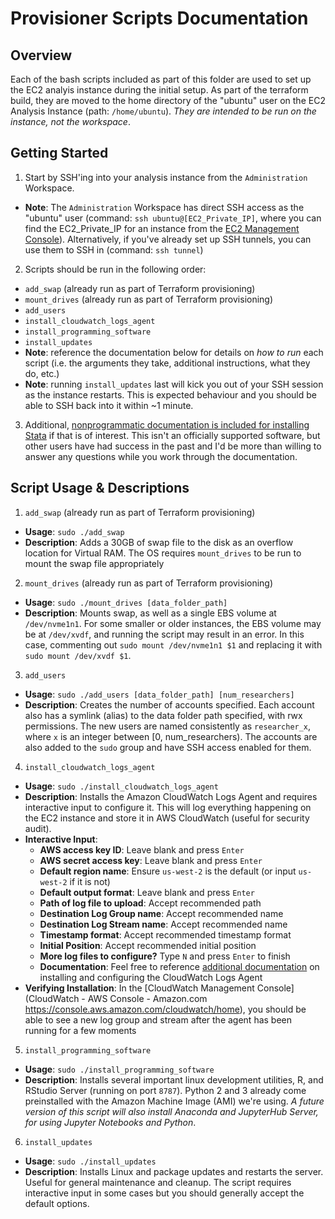 # Provisioner Scripts Documentation

## Overview
Each of the bash scripts included as part of this folder are used to set up the EC2 analyis instance during the initial setup. As part of the terraform build, they are moved to the home directory of the "ubuntu" user on the EC2 Analysis Instance (path: `/home/ubuntu`). _They are intended to be run on the instance, not the workspace_.

## Getting Started
1. Start by SSH'ing into your analysis instance from the `Administration` Workspace.
  - **Note**: The `Administration` Workspace has direct SSH access as the "ubuntu" user (command: `ssh ubuntu@[EC2_Private_IP]`, where you can find the EC2_Private_IP for an instance from the [EC2 Management Console](https://us-west-2.console.aws.amazon.com/ec2/v2/home?region=us-west-2#Instances:sort=desc:tag:Name)). Alternatively, if you've already set up SSH tunnels, you can use them to SSH in (command: `ssh tunnel`)

2. Scripts should be run in the following order:
  - `add_swap` (already run as part of Terraform provisioning)
  - `mount_drives` (already run as part of Terraform provisioning)
  - `add_users`
  - `install_cloudwatch_logs_agent`
  - `install_programming_software`
  - `install_updates`
  - **Note**: reference the documentation below for details on _how to run_ each script (i.e. the arguments they take, additional instructions, what they do, etc.)
  - **Note**: running `install_updates` last will kick you out of your SSH session as the instance restarts. This is expected behaviour and you should be able to SSH back into it within ~1 minute.

3. Additional, [nonprogrammatic documentation is included for installing Stata](https://docs.google.com/document/d/1PPVvi_2JXKwNhK9b5fVjQY_ua52d1a7-utZ_j7EP6fw/edit?usp=sharing) if that is of interest. This isn't an officially supported software, but other users have had success in the past and I'd be more than willing to answer any questions while you work through the documentation. 

## Script Usage & Descriptions
1. `add_swap` (already run as part of Terraform provisioning)
  - **Usage**: `sudo ./add_swap`
  - **Description**: Adds a 30GB of swap file to the disk as an overflow location for Virtual RAM. The OS requires `mount_drives` to be run to mount the swap file appropriately

2. `mount_drives` (already run as part of Terraform provisioning)
  - **Usage**: `sudo ./mount_drives [data_folder_path]`
  - **Description**: Mounts swap, as well as a single EBS volume at `/dev/nvme1n1`. For some smaller or older instances, the EBS volume may be at `/dev/xvdf`, and running the script may result in an error. In this case, commenting out `sudo mount /dev/nvme1n1 $1` and replacing it with `sudo mount /dev/xvdf $1`.

3. `add_users`
  - **Usage**: `sudo ./add_users [data_folder_path] [num_researchers]`
  - **Description**: Creates the number of accounts specified. Each account also has a symlink (alias) to the data folder path specified, with rwx permissions. The new users are named consistently as `researcher_x`, where `x` is an integer between [0, num_researchers). The accounts are also added to the `sudo` group and have SSH access enabled for them.

4. `install_cloudwatch_logs_agent`
  - **Usage**: `sudo ./install_cloudwatch_logs_agent`
  - **Description**: Installs the Amazon CloudWatch Logs Agent and requires interactive input to configure it. This will log everything happening on the EC2 instance and store it in AWS CloudWatch (useful for security audit).
  - **Interactive Input**:
    - **AWS access key ID**: Leave blank and press `Enter`
    - **AWS secret access key**: Leave blank and press `Enter`
    - **Default region name**: Ensure `us-west-2` is the default (or input `us-west-2` if it is not)
    - **Default output format**: Leave blank and press `Enter`
    - **Path of log file to upload**: Accept recommended path
    - **Destination Log Group name**: Accept recommended name
    - **Destination Log Stream name**: Accept recommended name
    - **Timestamp format**: Accept recommended timestamp format
    - **Initial Position**: Accept recommended initial position
    - **More log files to configure?** Type `N` and press `Enter` to finish
    - **Documentation**: Feel free to reference [additional documentation](https://docs.aws.amazon.com/AmazonCloudWatch/latest/logs/QuickStartEC2Instance.html) on installing and configuring the CloudWatch Logs Agent
  - **Verifying Installation**: In the [CloudWatch Management Console](CloudWatch - AWS Console - Amazon.com
https://console.aws.amazon.com/cloudwatch/home), you should be able to see a new log group and stream after the agent has been running for a few moments

5. `install_programming_software`
  - **Usage**: `sudo ./install_programming_software`
  - **Description**: Installs several important linux development utilities, R, and RStudio Server (running on port `8787`). Python 2 and 3 already come preinstalled with the Amazon Machine Image (AMI) we're using. _A future version of this script will also install Anaconda and JupyterHub Server, for using Jupyter Notebooks and Python_.

6. `install_updates`
  - **Usage**: `sudo ./install_updates`
  - **Description**: Installs Linux and package updates and restarts the server. Useful for general maintenance and cleanup. The script requires interactive input in some cases but you should generally accept the default options.
